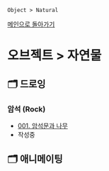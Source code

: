 ```
Object > Natural
```
[메인으로 돌아가기](/README.md)

# 오브젝트 > 자연물 

## :card_index_dividers: 드로잉

### 암석 (Rock)
- [001. 암석문과 나무](/Object-Natural/Rock-001.md)
- 작성중

## :card_index_dividers: 애니메이팅
